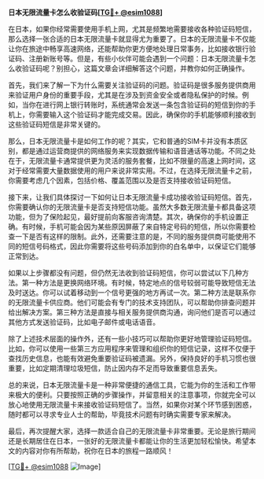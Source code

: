 **日本无限流量卡怎么收验证码[[TG💪+ @esim1088](https://t.me/s/esim1088)]**

在日本，如果你经常需要使用手机上网，尤其是频繁地需要接收各种验证码短信，那么选择一张合适的日本无限流量卡就显得尤为重要了。日本的无限流量卡不仅能让你在旅途中畅享高速网络，还能帮助你更方便地处理日常事务，比如接收银行验证码、注册新账号等。但是，有些小伙伴可能会遇到一个问题：日本无限流量卡怎么收验证码呢？别担心，这篇文章会详细解答这个问题，并教你如何正确操作。

首先，我们来了解一下为什么需要关注验证码的问题。验证码是很多服务提供商用来验证用户身份的重要手段，尤其是在涉及到资金安全或者隐私保护的时候。例如，当你在进行网上银行转账时，系统通常会发送一条包含验证码的短信到你的手机上，你需要输入这个验证码才能完成交易。因此，确保你的手机能够顺利接收到这些验证码短信是非常关键的。

那么，日本无限流量卡是如何工作的呢？其实，它和普通的SIM卡并没有本质区别，都是通过运营商提供的网络服务来实现数据传输和语音通话等功能。不同之处在于，无限流量卡通常提供更为灵活的服务套餐，比如不限量的高速上网时间，这对于经常需要大量数据使用的用户来说非常实用。不过，在选择无限流量卡之前，你需要考虑几个因素，包括价格、覆盖范围以及是否支持接收验证码短信。

接下来，让我们具体探讨一下如何让日本无限流量卡成功接收验证码短信。首先，你需要确认你的无限流量卡是否支持短信功能。虽然大多数无限流量卡都具备这项功能，但为了保险起见，最好提前向客服咨询清楚。其次，确保你的手机设置正确。有时候，手机可能会因为某些原因屏蔽了来自特定号码的短信，所以你需要检查一下是否有这样的限制。此外，还需要注意的是，不同的服务提供商可能使用不同的短信号码格式，因此你需要将这些号码添加到你的白名单中，以保证它们能够正常到达。

如果以上步骤都没有问题，但仍然无法收到验证码短信，你可以尝试以下几种方法。第一种方法是更换网络环境。有时候，特定地点的信号较弱可能导致短信无法及时送达。你可以试着移动到一个信号更强的地方再试一次。第二种方法是联系你的无限流量卡供应商。他们可能会有专门的技术支持团队，可以帮助你排查问题并给出解决方案。第三种方法是直接与相关服务提供商沟通，询问他们是否可以通过其他方式发送验证码，比如电子邮件或电话语音。

除了上述技术层面的操作外，还有一些小技巧可以帮助你更好地管理验证码短信。比如，你可以使用一些第三方应用程序来管理和组织你的短信记录，这样不仅便于查找历史信息，也能有效避免重要验证码被遗漏。另外，保持良好的手机习惯也很重要，比如定期清理垃圾短信，防止因内存不足而导致重要信息丢失。

总的来说，日本无限流量卡是一种非常便捷的通信工具，它能为你的生活和工作带来极大的便利。只要按照正确的步骤操作，并留意相关的注意事项，你就完全可以放心地使用无限流量卡来接收验证码短信了。当然，如果你对某个环节感到困惑，随时都可以寻求专业人士的帮助，毕竟技术问题有时确实需要专家来解决。

最后，再次提醒大家，选择一款适合自己的无限流量卡非常重要。无论是旅行期间还是长期居住在日本，一张好的无限流量卡都能让你的生活更加轻松愉快。希望本文的内容对你有所帮助，祝你在日本的旅程一路顺风！ 

[[TG💪+ @esim1088](https://t.me/s/esim1088) ![Image](https://i.postimg.cc/4NQfJmqS/Snipaste-2025-05-13-00-14-12.png)]